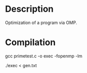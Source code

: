 # Description
Optimization of a program via OMP.

# Compilation
gcc primetest.c -o exec -fopenmp -lm

./exec < gen.txt